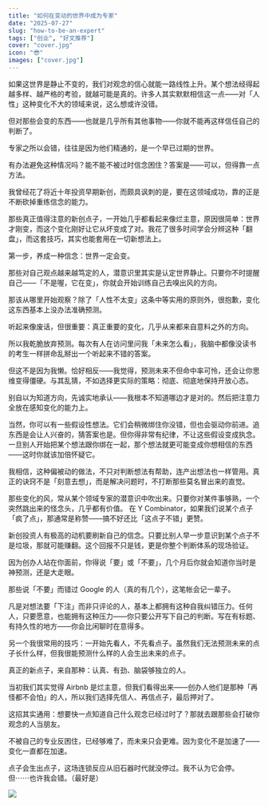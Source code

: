 ```yaml
---
title: "如何在变动的世界中成为专家"
date: "2025-07-27"
slug: "how-to-be-an-expert"
tags: ["创业", "好文推荐"]
cover: "cover.jpg"
icon: "😎"
images: ["cover.jpg"]
---
```

如果这世界是静止不变的，我们对观念的信心就能一路线性上升。某个想法经得起越多样、越严格的考验，就越可能是真的。许多人其实默默相信这一点——对「人性」这种变化不大的领域来说，这么想或许没错。



但对那些会变的东西——也就是几乎所有其他事物——你就不能再这样信任自己的判断了。



专家之所以会错，往往是因为他们精通的，是一个早已过期的世界。



有办法避免这种情况吗？能不能不被过时信念困住？答案是——可以，但得靠一点方法。



我曾经花了将近十年投资早期新创，而颇具讽刺的是，要在这领域成功，靠的正是不断砍掉重练信念的能力。



那些真正值得注意的新创点子，一开始几乎都看起来像烂主意，原因很简单：世界才刚变，而这个变化刚好让它从坏变成了对。我花了很多时间学会分辨这种「翻盘」，而这套技巧，其实也能套用在一切新想法上。



第一步，养成一种信念：世界一定会变。



那些对自己观点越来越笃定的人，潜意识里其实是认定世界静止。只要你不时提醒自己——「不是喔，它在变」，你就会开始训练自己去嗅出风的方向。



那该从哪里开始观察？除了「人性不太变」这条中等实用的原则外，很抱歉，变化这东西基本上没办法准确预测。



听起来像废话，但很重要：真正重要的变化，几乎从来都来自意料之外的方向。



所以我乾脆放弃预测。每次有人在访问里问我「未来怎么看」，我脑中都像没读书的考生一样拼命乱掰出一个听起来不错的答案。



但这不是因为我懒。恰好相反——我觉得，预测未来不但命中率可怜，还会让你思维变得僵硬。与其乱猜，不如选择更实际的策略：彻底、彻底地保持开放心态。



别自以为知道方向，先诚实地承认——我根本不知道哪边才是对的。然后把注意力全放在感知变化的能力上。



当然，你可以有一些假设性想法。它们会稍微绑住你没错，但也会驱动你前进。追东西是会让人兴奋的，猜答案也是。但你得非常有纪律，不让这些假设变成执念。
一旦别人开始把某个想法跟你绑在一起，那个想法就更可能变成你想相信的东西——这时你就该加倍怀疑它。



我相信，这种偏被动的做法，不只对判断想法有帮助，连产出想法也一样管用。真正的诀窍不是「刻意去想」，而是解决问题时，不打断那些莫名冒出来的直觉。



那些变化的风，常从某个领域专家的潜意识中吹出来。只要你对某件事够熟，一个突然跳出来的怪念头，几乎都有价值。
在 Y Combinator，如果我们说某个点子「疯了点」，那通常是称赞——搞不好还比「这点子不错」更赞。



新创投资人有极高的动机要刷新自己的信念。只要比别人早一步意识到某个点子不是垃圾，那就可能赚翻。这个回报不只是钱，更是你整个判断体系的现场验证。



因为创办人站在你面前，你得说「要」或「不要」，几个月后你就会知道你当时是神预测，还是大走眼。



那些说「不要」而错过 Google 的人（真的有几个），这笔帐会记一辈子。



凡是对想法要「下注」而非只评论的人，基本上都拥有这种自我纠错压力。任何人，只要愿意，也能拥有这种压力——你只要公开写下自己的判断。写在有标题、有持久性的地方——你会比闲聊时在意得多。



另一个我很常用的技巧：一开始先看人，不先看点子。虽然我们无法预测未来的点子长什么样，但我很能预测什么样的人会生出未来的点子。



真正的新点子，来自那种：认真、有劲、脑袋够独立的人。



当初我们其实觉得 Airbnb 是烂主意，但我们看得出来——创办人他们是那种「再怪都不会怕」的人，所以我们选择先信人、再信点子，最后押对了。



这招其实通用：想要快一点知道自己什么观念已经过时了？那就去跟那些会打破你观念的人当朋友。



不被自己的专业反困住，已经够难了，而未来只会更难。因为变化不是加速了——变化一直都在加速。



点子会生出点子，这场连锁反应从旧石器时代就没停过。我不认为它会停。
但⋯⋯也许我会错。（最好是）




![](https://prod-files-secure.s3.us-west-2.amazonaws.com/112d0858-5090-4d34-a606-b75eb8d65fd2/46476355-9cf3-4e99-9b7a-3531bc426380/1000202064.png?X-Amz-Algorithm=AWS4-HMAC-SHA256&X-Amz-Content-Sha256=UNSIGNED-PAYLOAD&X-Amz-Credential=ASIAZI2LB4663XFSTEMF%2F20251026%2Fus-west-2%2Fs3%2Faws4_request&X-Amz-Date=20251026T234349Z&X-Amz-Expires=3600&X-Amz-Security-Token=IQoJb3JpZ2luX2VjEOD%2F%2F%2F%2F%2F%2F%2F%2F%2F%2FwEaCXVzLXdlc3QtMiJHMEUCID%2BVUzqyJq8RmQNv1QEsis9VyfXA95ccnzpb5xafxFG5AiEAvu8oFKdV%2B2QxbS9yIxltzXtQRK6oBG%2FT8j6nqZYqWz0qiAQImP%2F%2F%2F%2F%2F%2F%2F%2F%2F%2FARAAGgw2Mzc0MjMxODM4MDUiDH8IgeR4t%2B2fDNOquSrcAzT6wpfDGfNIHgFSw40PzchlkUuM5MKjvDP4sh%2FFFH34pNRxOKYiODNptbKDMOQaJCX4OvqwP%2B9smiHaquzSg6QVjs0ALq2z0GlPXHF5ZXBsfnVG5DKWDlbE%2B0FZU7rrKYgAxPH5F2DAcw0%2ByAcCPb51QG8R9cuc8eld1PMmDXGGKerPJEeKcD4N8v8CTBNvyjQ7oipWA4ael11tuUwY%2BWqX3kxxwX9ECUk1hXGDxJioBnGwWtiYPtx1Gm9jhjx5s%2B2YiOZfhKx2IV2bRfhi70I21SD7kxJfAT6wK21%2Bz3NBHsndqHw3hFAbD7IfwQ%2BxyTzAkfmYl3gQF31Og%2FHnCM%2Fs6BwobaIhQBzCZpmrdxj4Ebuz4dnDfwRGKmcQW8gU7sBbFrDNM3bhruJaZrhoXV8wF%2BaESgLTPbM16AGj4U%2FwFC1ZFS%2BsaJEnTdfwXYazPW13pGSvwPhnVP0%2B2HIMTFmB6KuxeLe%2FLVOoy3C80io94cnGnzgwDbl%2FtqiMkpjuBwIS8NCfH%2BFdzaQkODqmJXJDLmBS1MdfJvACBBJzLwEfNoXwWn0qHV%2B%2BNgtCYSc2T7LOsb6rFwhqVcHor3nqAUY8%2BM5kg8sOS%2FcbflagsBRCD4xb4Xk0rP7a4y4YMIDb%2BscGOqUBRShjiwFV7q1eMPM5nqOCI9wMt0UrWa1FdoImqnH7nvRfHIstZK%2FFV3h45m0Sbb3L9v0jPPslvtS6t4NFrs5H0XjFE%2BuVujf3bSUWrPM1PUPwZajrHoPsraQxSH%2BiDlMRlVSIxOJt7NKqUs87GRiVkpQTlrMM2wVxF1uuxGGCN1nCGjdHfSIQWAoKHH6RIpqxv0sfCy0HYm6KQhAMweiyJL7e1jZE&X-Amz-Signature=c8d0d0c0da621960b422a61a0065d857aec2243f574de81a07d9922d0366d3e8&X-Amz-SignedHeaders=host&x-amz-checksum-mode=ENABLED&x-id=GetObject)


